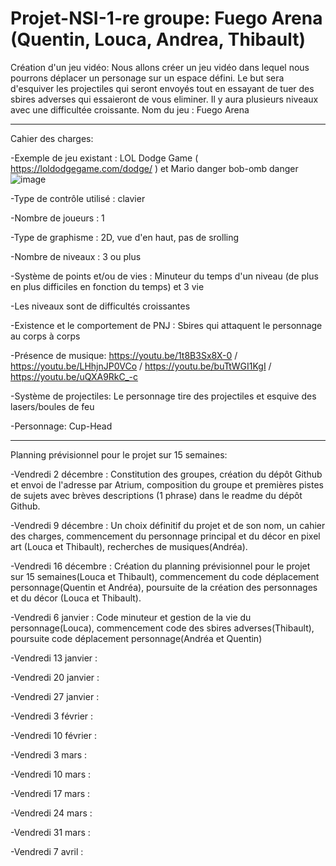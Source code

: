 # Projet-NSI-1-re groupe: Fuego Arena  (Quentin, Louca, Andrea, Thibault)
Création d'un jeu vidéo: 
Nous allons créer un jeu vidéo dans lequel nous pourrons déplacer un personage sur un espace défini. Le but sera d'esquiver les projectiles qui seront envoyés tout en essayant de tuer des sbires adverses qui essaieront de vous eliminer. Il y aura plusieurs niveaux avec une difficultée croissante.
Nom du jeu : Fuego Arena 

--------------------------------------------------------------------------------------------------------------------------------------------------------------------
Cahier des charges:

-Exemple de jeu existant : LOL Dodge Game ( https://loldodgegame.com/dodge/ ) et Mario danger bob-omb danger ![image](https://user-images.githubusercontent.com/119674954/206699870-22b373e7-b407-48c8-94a5-0ef7cfd662aa.png)

-Type de contrôle utilisé : clavier

-Nombre de joueurs : 1

-Type de graphisme : 2D, vue d'en haut, pas de srolling

-Nombre de niveaux : 3 ou plus

-Système de points et/ou de vies : Minuteur du temps d'un niveau (de plus en plus difficiles en fonction du temps) et 3 vie

-Les niveaux sont de difficultés croissantes
  
-Existence et le comportement de PNJ : Sbires qui attaquent le personnage au corps à corps
  
-Présence de musique: https://youtu.be/1t8B3Sx8X-0 / https://youtu.be/LHhjnJP0VCo / https://youtu.be/buTtWGI1KgI / https://youtu.be/uQXA9RkC_-c
   
-Système de projectiles: Le personnage tire des projectiles et esquive des lasers/boules de feu

-Personnage: Cup-Head

--------------------------------------------------------------------------------------------------------------------------------------------------------------------
Planning prévisionnel pour le projet sur 15 semaines:

-Vendredi 2 décembre : Constitution des groupes, création du dépôt Github et envoi de l'adresse par Atrium, composition du groupe et premières pistes de sujets avec brèves descriptions (1 phrase) dans le readme du dépôt Github. 

-Vendredi 9 décembre : Un choix définitif du projet et de son nom, un cahier des charges, commencement du personnage principal et du décor en pixel art (Louca et Thibault), recherches de musiques(Andréa).

-Vendredi 16 décembre : Création du planning prévisionnel pour le projet sur 15 semaines(Louca et Thibault), commencement du code déplacement personnage(Quentin et Andréa), poursuite de la création des personnages et du décor (Louca et Thibault).

-Vendredi 6 janvier : Code minuteur et gestion de la vie du personnage(Louca), commencement code des sbires adverses(Thibault), poursuite code déplacement personnage(Andréa et Quentin)

-Vendredi 13 janvier : 

-Vendredi 20 janvier : 

-Vendredi 27 janvier :

-Vendredi 3 février : 

-Vendredi 10 février : 

-Vendredi 3 mars : 

-Vendredi 10 mars : 

-Vendredi 17 mars : 

-Vendredi 24 mars : 

-Vendredi 31 mars :

-Vendredi 7 avril : 

